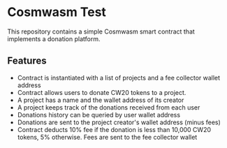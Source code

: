 # Cosmwasm Test

This repository contains a simple Cosmwasm smart contract that implements a donation platform.

## Features

- Contract is instantiated with a list of projects and a fee collector wallet address
- Contract allows users to donate CW20 tokens to a project.
- A project has a name and the wallet address of its creator
- A project keeps track of the donations received from each user
- Donations history can be queried by user wallet address
- Donations are sent to the project creator's wallet address (minus fees)
- Contract deducts 10% fee if the donation is less than 10,000 CW20 tokens, 5% otherwise. Fees are sent to the fee collector wallet
